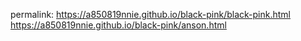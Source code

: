 permalink: https://a850819nnie.github.io/black-pink/black-pink.html
https://a850819nnie.github.io/black-pink/anson.html
